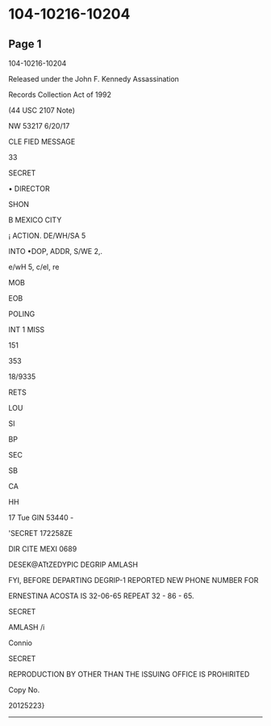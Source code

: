 # 104-10216-10204

## Page 1

104-10216-10204

Released under the John F. Kennedy Assassination

Records Collection Act of 1992

(44 USC 2107 Note)

NW 53217 6/20/17

CLE FIED MESSAGE

33

SECRET

• DIRECTOR

SHON

B MEXICO CITY

¡ ACTION. DE/WH/SA 5

INTO •DOP, ADDR, S/WE 2,.

e/wH 5, c/el, re

MOB

EOB

POLING

INT 1 MISS

151

353

18/9335

RETS

LOU

SI

BP

SEC

SB

CA

HH

17 Tue GIN 53440 -

'SECRET 172258ZE

DIR CITE MEXI 0689

DESEK@ATtZEDYPIC DEGRIP AMLASH

FYI, BEFORE DEPARTING DEGRIP-1 REPORTED NEW PHONE NUMBER FOR

ERNESTINA ACOSTA IS 32-06-65 REPEAT 32 - 86 - 65.

SECRET

AMLASH /i

Connio

SECRET

REPRODUCTION BY OTHER THAN THE ISSUING OFFICE IS PROHIRITED

Copy No.

20125223}

---

